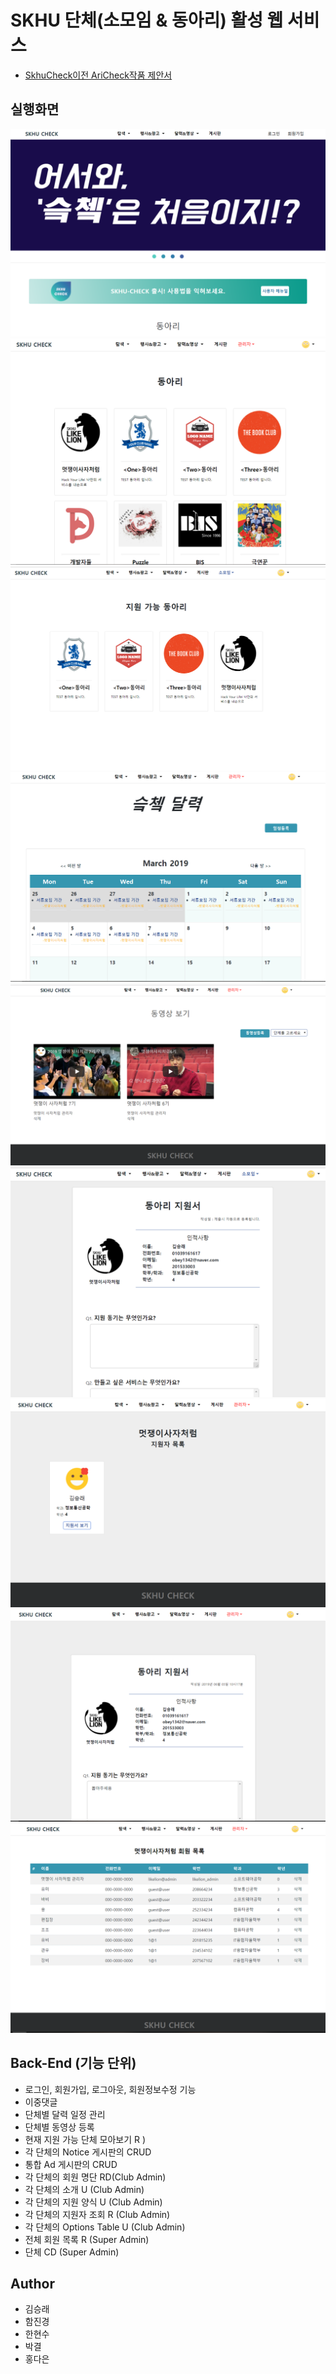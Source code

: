 # SKHU 단체(소모임 & 동아리) 활성 웹 서비스
+ [SkhuCheck이전 AriCheck작품 제안서](./document/LIKELION_Ari_Check_작품_설명서최종.pdf)

## 실행화면
![1](./img/1.png)
![2](./img/2.png)
![3](./img/3.png)
![4](./img/4.png)
![5](./img/5.png)
![6](./img/6.png)
![7](./img/7.png)
![8](./img/8.png)
![9](./img/9.png)



## Back-End (기능 단위)
* 로그인, 회원가입, 로그아웃, 회원정보수정 기능 
* 이중댓글
* 단체별 달력 일정 관리
* 단체별 동영상 등록
* 현재 지원 가능 단체 모아보기 R )
* 각 단체의 Notice 게시판의 CRUD
* 통합 Ad 게시판의 CRUD
* 각 단체의 회원 명단 RD(Club Admin) 
* 각 단체의 소개 U (Club Admin) 
* 각 단체의 지원 양식 U (Club Admin) 
* 각 단체의 지원자 조회 R (Club Admin)  
* 각 단체의 Options Table U (Club Admin) 
* 전체 회원 목록 R (Super Admin) 
* 단체 CD (Super Admin)  

## Author
* 김승래
* 함진경
* 한현수
* 박결
* 홍다은

